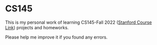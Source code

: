 # CS145 
This is my personal work of learning CS145-Fall 2022 ([Stanford Course Link](https://cs145-fall22.github.io/)) projects and homeworks.

Please help me improve it if you found any errors.
